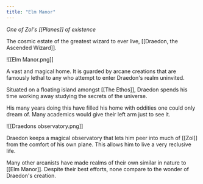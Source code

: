 ```yaml
---
title: "Elm Manor"
---
```

*One of Zol's [[Planes]] of existence*

The cosmic estate of the greatest wizard to ever live, [[Draedon, the Ascended Wizard]].

![[Elm Manor.png]]

A vast and magical home. It is guarded by arcane creations that are famously lethal to any who attempt to enter Draedon's realm uninvited.

Situated on a floating island amongst [[The Ethos]], Draedon spends his time working away studying the secrets of the universe.

His many years doing this have filled his home with oddities one could only dream of. Many academics would give their left arm just to see it.

![[Draedons observatory.png]]

Draedon keeps a magical observatory that lets him peer into much of [[Zol]] from the comfort of his own plane. This allows him to live a very reclusive life.

Many other arcanists have made realms of their own similar in nature to [[Elm Manor]]. Despite their best efforts, none compare to the wonder of Draedon's creation.